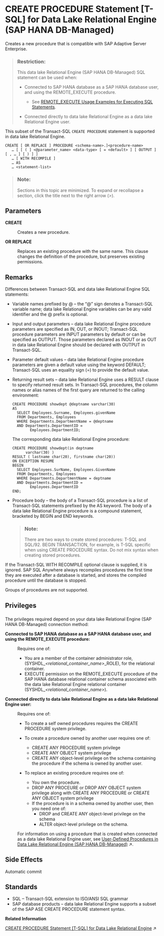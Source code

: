 <!-- loio873f31b35574493f8d3a7974681eccb3 -->

# CREATE PROCEDURE Statement \[T-SQL\] for Data Lake Relational Engine \(SAP HANA DB-Managed\)

Creates a new procedure that is compatible with SAP Adaptive Server Enterprise.



> ### Restriction:  
> This data lake Relational Engine \(SAP HANA DB-Managed\) SQL statement can be used when:
> 
> -   Connected to SAP HANA database as a SAP HANA database user, and using the REMOTE\_EXECUTE procedure.
> 
>     -   See [REMOTE\_EXECUTE Usage Examples for Executing SQL Statements](remote-execute-usage-examples-for-executing-sql-statements-fd99ac0.md).
> 
> -   Connected directly to data lake Relational Engine as a data lake Relational Engine user.



This subset of the Transact-SQL `CREATE PROCEDURE` statement is supported in data lake Relational Engine.



```
CREATE [ OR REPLACE ] PROCEDURE <schema-name>.]<procedure-name>
   … [ [ ( ] <@parameter_name> <data-type> [ = <default> ] [ OUTPUT ] [ , … ] [ ) ] ]
   … [ WITH RECOMPILE ]
   … AS
   … <statement-list>
```



> ### Note:  
> Sections in this topic are minimized. To expand or recollapse a section, click the title next to the right arrow \(*\>*\).



<a name="loio873f31b35574493f8d3a7974681eccb3__section_hfk_fhb_5qb"/>

## Parameters


<dl>
<dt><b>

CREATE

</b></dt>
<dd>

Creates a new procedure.



</dd><dt><b>

OR REPLACE

</b></dt>
<dd>

Replaces an existing procedure with the same name. This clause changes the definition of the procedure, but preserves existing permissions.



</dd>
</dl>



<a name="loio873f31b35574493f8d3a7974681eccb3__section_g55_hhb_5qb"/>

## Remarks

Differences between Transact-SQL and data lake Relational Engine SQL statements:

-   Variable names prefixed by @ – the “@” sign denotes a Transact-SQL variable name; data lake Relational Engine variables can be any valid identifier and the @ prefix is optional.

-   Input and output parameters – data lake Relational Engine procedure parameters are specified as IN, OUT, or INOUT; Transact-SQL procedure parameters are INPUT parameters by default or can be specified as OUTPUT. Those parameters declared as INOUT or as OUT in data lake Relational Engine should be declared with OUTPUT in Transact-SQL.

-   Parameter default values – data lake Relational Engine procedure parameters are given a default value using the keyword DEFAULT; Transact-SQL uses an equality sign \(=\) to provide the default value.

-   Returning result sets – data lake Relational Engine uses a RESULT clause to specify returned result sets. In Transact-SQL procedures, the column names or alias names of the first query are returned to the calling environment:

    ```
    CREATE PROCEDURE showdept @deptname varchar(30)
    AS
      SELECT Employees.Surname, Employees.givenName
      FROM Departments, Employees
      WHERE Departments.DepartmentName = @deptname
      AND Departments.DepartmentID =
            Employees.DepartmentID;
    ```

    The corresponding data lake Relational Engine procedure:

    ```
    CREATE PROCEDURE showdept(in deptname 
          varchar(30) )
    RESULT ( lastname char(20), firstname char(20))
    ON EXCEPTION RESUME
    BEGIN
      SELECT Employees.SurName, Employees.GivenName
      FROM Departments, Employees
      WHERE Departments.DepartmentName = deptname
      AND Departments.DepartmentID =
            Employees.DepartmentID
    END;
    ```

-   Procedure body – the body of a Transact-SQL procedure is a list of Transact-SQL statements prefixed by the AS keyword. The body of a data lake Relational Engine procedure is a compound statement, bracketed by BEGIN and END keywords.

    > ### Note:  
    > There are two ways to create stored procedures: T-SQL and SQL/92. BEGIN TRANSACTION, for example, is T-SQL specific when using CREATE PROCEDURE syntax. Do not mix syntax when creating stored procedures.


If the Transact-SQL WITH RECOMPILE optional clause is supplied, it is ignored. SAP SQL Anywhere always recompiles procedures the first time they are executed after a database is started, and stores the compiled procedure until the database is stopped.

Groups of procedures are not supported.



<a name="loio873f31b35574493f8d3a7974681eccb3__section_adf_gcs_wwb"/>

## Privileges



### 

The privileges required depend on your data lake Relational Engine \(SAP HANA DB-Managed\) connection method:


<dl>
<dt><b>

Connected to SAP HANA database as a SAP HANA database user, and using the REMOTE\_EXECUTE procedure:

</b></dt>
<dd>

Requires one of:

-   You are a member of the container administrator role, \(SYSHDL\_*<relational\_container\_name\>*\_ROLE\), for the relational container.
-   EXECUTE permission on the REMOTE\_EXECUTE procedure of the SAP HANA database relational container schema associated with the data lake Relational Engine relational container \(SYSHDL\_*<relational\_container\_name\>*\).



</dd><dt><b>

Connected directly to data lake Relational Engine as a data lake Relational Engine user:

</b></dt>
<dd>

Requires one of:

-   To create a self owned procedures requires the CREATE PROCEDURE system privilege.
-   To create a procedure owned by another user requires one of:
    -   CREATE ANY PROCEDURE system privilege
    -   CREATE ANY OBJECT system privilege
    -   CREATE ANY object-level privilege on the schema containing the procedure if the schema is owned by another user.

-   To replace an existing procedure requires one of:
    -   You own the procedure.
    -   DROP ANY PROCEURE or DROP ANY OBJECT system privilege along with CREATE ANY PROCEDURE or CREATE ANY OBJECT system privilege
    -   If the procedure is in a schema owned by another user, then you need one of:
        -   DROP and CREATE ANY object-level privilege on the schema
        -   ALTER object-level privilege on the schema.



For information on using a procedure that is created when connected as a data lake Relational Engine user, see [User-Defined Procedures in Data Lake Relational Engine (SAP HANA DB-Managed)](https://help.sap.com/viewer/9220e7fec0fe4503b5c5a6e21d584e63/2023_1_QRC/en-US/44dbf05fa907437b9145f1541cdbb920.html "User-defined procedures perform one or more specific tasks in data lake Relational Engine.") :arrow_upper_right:.



</dd>
</dl>



<a name="loio873f31b35574493f8d3a7974681eccb3__section_e5z_mhb_5qb"/>

## Side Effects

Automatic commit



<a name="loio873f31b35574493f8d3a7974681eccb3__section_z44_4hb_5qb"/>

## Standards

-   SQL – Transact-SQL extension to ISO/ANSI SQL grammar
-   SAP database products – data lake Relational Engine supports a subset of the SAP ASE CREATE PROCEDURE statement syntax.

**Related Information**  


[CREATE PROCEDURE Statement [T-SQL] for Data Lake Relational Engine](https://help.sap.com/viewer/19b3964099384f178ad08f2d348232a9/2023_1_QRC/en-US/a618891584f210158ae1b5a5cdce0a34.html "Creates a new procedure that is compatible with SAP Adaptive Server Enterprise.") :arrow_upper_right:

